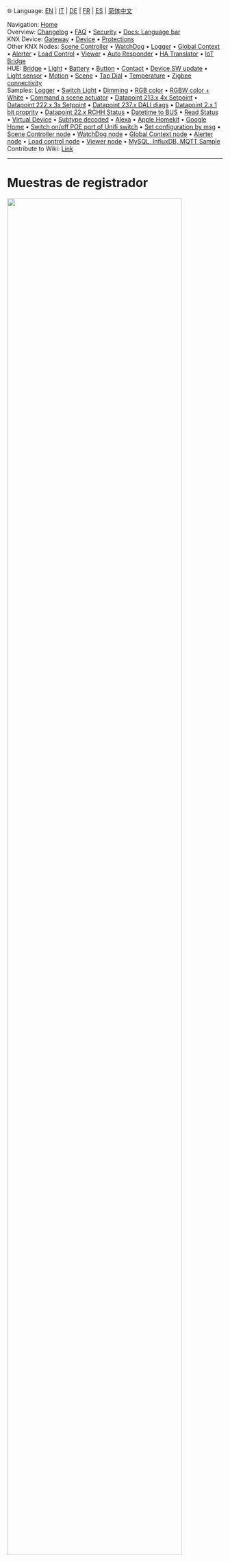 🌐 Language: [EN](/node-red-contrib-knx-ultimate/wiki/Logger-Sample) | [IT](/node-red-contrib-knx-ultimate/wiki/it-Logger-Sample) | [DE](/node-red-contrib-knx-ultimate/wiki/de-Logger-Sample) | [FR](/node-red-contrib-knx-ultimate/wiki/fr-Logger-Sample) | [ES](/node-red-contrib-knx-ultimate/wiki/es-Logger-Sample) | [简体中文](/node-red-contrib-knx-ultimate/wiki/zh-CN-Logger-Sample)
<!-- NAV START -->
Navigation: [Home](/node-red-contrib-knx-ultimate/wiki/Home)  
Overview: [Changelog](https://github.com/Supergiovane/node-red-contrib-knx-ultimate/blob/master/CHANGELOG.md) • [FAQ](/node-red-contrib-knx-ultimate/wiki/FAQ-Troubleshoot) • [Security](/node-red-contrib-knx-ultimate/wiki/SECURITY) • [Docs: Language bar](/node-red-contrib-knx-ultimate/wiki/Docs-Language-Bar)  
KNX Device: [Gateway](/node-red-contrib-knx-ultimate/wiki/Gateway-configuration) • [Device](/node-red-contrib-knx-ultimate/wiki/Device) • [Protections](/node-red-contrib-knx-ultimate/wiki/Protections)  
Other KNX Nodes: [Scene Controller](/node-red-contrib-knx-ultimate/wiki/SceneController-Configuration) • [WatchDog](/node-red-contrib-knx-ultimate/wiki/WatchDog-Configuration) • [Logger](/node-red-contrib-knx-ultimate/wiki/Logger-Configuration) • [Global Context](/node-red-contrib-knx-ultimate/wiki/GlobalVariable) • [Alerter](/node-red-contrib-knx-ultimate/wiki/Alerter-Configuration) • [Load Control](/node-red-contrib-knx-ultimate/wiki/LoadControl-Configuration) • [Viewer](/node-red-contrib-knx-ultimate/wiki/knxUltimateViewer) • [Auto Responder](/node-red-contrib-knx-ultimate/wiki/KNXAutoResponder) • [HA Translator](/node-red-contrib-knx-ultimate/wiki/HATranslator) • [IoT Bridge](/node-red-contrib-knx-ultimate/wiki/IoT-Bridge-Configuration)  
HUE: [Bridge](/node-red-contrib-knx-ultimate/wiki/HUE+Bridge+configuration) • [Light](/node-red-contrib-knx-ultimate/wiki/HUE+Light) • [Battery](/node-red-contrib-knx-ultimate/wiki/HUE+Battery) • [Button](/node-red-contrib-knx-ultimate/wiki/HUE+Button) • [Contact](/node-red-contrib-knx-ultimate/wiki/HUE+Contact+sensor) • [Device SW update](/node-red-contrib-knx-ultimate/wiki/HUE+Device+software+update) • [Light sensor](/node-red-contrib-knx-ultimate/wiki/HUE+Light+sensor) • [Motion](/node-red-contrib-knx-ultimate/wiki/HUE+Motion) • [Scene](/node-red-contrib-knx-ultimate/wiki/HUE+Scene) • [Tap Dial](/node-red-contrib-knx-ultimate/wiki/HUE+Tapdial) • [Temperature](/node-red-contrib-knx-ultimate/wiki/HUE+Temperature+sensor) • [Zigbee connectivity](/node-red-contrib-knx-ultimate/wiki/HUE+Zigbee+connectivity)  
Samples: [Logger](/node-red-contrib-knx-ultimate/wiki/Logger-Sample) • [Switch Light](/node-red-contrib-knx-ultimate/wiki/-Sample---Switch-light) • [Dimming](/node-red-contrib-knx-ultimate/wiki/-Sample---Dimming) • [RGB color](/node-red-contrib-knx-ultimate/wiki/-Sample---RGB-Color) • [RGBW color + White](/node-red-contrib-knx-ultimate/wiki/-Sample---RGBW-Color-plus-White) • [Command a scene actuator](/node-red-contrib-knx-ultimate/wiki/-Sample---Control-a-scene-actuator) • [Datapoint 213.x 4x Setpoint](/node-red-contrib-knx-ultimate/wiki/-Sample---DPT213) • [Datapoint 222.x 3x Setpoint](/node-red-contrib-knx-ultimate/wiki/-Sample---DPT222) • [Datapoint 237.x DALI diags](/node-red-contrib-knx-ultimate/wiki/-Sample---DPT237) • [Datapoint 2.x 1 bit proprity](/node-red-contrib-knx-ultimate/wiki/-Sample---DPT2) • [Datapoint 22.x RCHH Status](/node-red-contrib-knx-ultimate/wiki/-Sample---DPT22) • [Datetime to BUS](/node-red-contrib-knx-ultimate/wiki/-Sample---DateTime-to-BUS) • [Read Status](/node-red-contrib-knx-ultimate/wiki/-Sample---Read-value-from-Device) • [Virtual Device](/node-red-contrib-knx-ultimate/wiki/-Sample---Virtual-Device) • [Subtype decoded](/node-red-contrib-knx-ultimate/wiki/-Sample---Subtype) • [Alexa](/node-red-contrib-knx-ultimate/wiki/-Sample---Alexa) • [Apple Homekit](/node-red-contrib-knx-ultimate/wiki/-Sample---Apple-Homekit) • [Google Home](/node-red-contrib-knx-ultimate/wiki/-Sample---Google-Assistant) • [Switch on/off POE port of Unifi switch](/node-red-contrib-knx-ultimate/wiki/-Sample---UnifiPOE) • [Set configuration by msg](/node-red-contrib-knx-ultimate/wiki/-Sample-setConfig) • [Scene Controller node](/node-red-contrib-knx-ultimate/wiki/Sample-Scene-Node) • [WatchDog node](/node-red-contrib-knx-ultimate/wiki/-Sample---WatchDog) • [Global Context node](/node-red-contrib-knx-ultimate/wiki/SampleGlobalContextNode) • [Alerter node](/node-red-contrib-knx-ultimate/wiki/SampleAlerter) • [Load control node](/node-red-contrib-knx-ultimate/wiki/SampleLoadControl) • [Viewer node](/node-red-contrib-knx-ultimate/wiki/knxUltimateViewer) • [MySQL, InfluxDB, MQTT Sample](/node-red-contrib-knx-ultimate/wiki/Sample-KNX2MQTT-KNX2MySQL-KNX2InfluxDB)  
Contribute to Wiki: [Link](/node-red-contrib-knx-ultimate/wiki/Manage-Wiki)
<!-- NAV END -->
---
# Muestras de registrador
<img src = "https://raw.githubusercontent.com/supergiovane/node-red-contrib-knx-ultimate/master/img/wiki/logger.png" width = "90%"> <br/>
**Copie este código y péguelo en su flujo**
<talls> <summary> Ver código </summary>
> Ajuste los nodos de acuerdo con su configuración y configure **la ruta en el nodo de archivo** .```javascript
[
    {
        "id": "b8e9e444.0af1f",
        "type": "knxUltimateLogger",
        "z": "9b496263.064388",
        "server": "55dbcdcf.4aacdc",
        "topic": "Logger",
        "intervalCreateETSXML": "15",
        "name": "",
        "autoStartTimerCreateETSXML": true,
        "maxRowsInETSXML": "0",
        "x": 340,
        "y": 200,
        "wires": [
            [
                "d46f6877.010698"
            ]
        ]
    },
    {
        "id": "d46f6877.010698",
        "type": "file",
        "z": "9b496263.064388",
        "name": "",
        "filename": "",
        "appendNewline": true,
        "createDir": false,
        "overwriteFile": "true",
        "encoding": "none",
        "x": 530,
        "y": 200,
        "wires": [
            []
        ]
    },
    {
        "id": "55dbcdcf.4aacdc",
        "type": "knxUltimate-config",
        "z": "",
        "host": "224.0.23.12",
        "port": "3671",
        "physAddr": "15.15.22",
        "suppressACKRequest": false,
        "csv": "",
        "KNXEthInterface": "en9",
        "KNXEthInterfaceManuallyInput": "",
        "statusDisplayLastUpdate": true,
        "statusDisplayDeviceNameWhenALL": true,
        "statusDisplayDataPoint": false,
        "stopETSImportIfNoDatapoint": "stop",
        "loglevel": "error",
        "name": "Gateway",
        "localEchoInTunneling": true
    }
]
```</ettall>